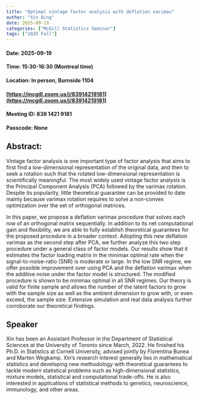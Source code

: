 ```yaml
---
title: "Optimal vintage factor analysis with deflation varimax"
author: "Xin Bing"
date: 2025-09-19
categories: ["McGill Statistics Seminar"]
tags: ["2025 Fall"]
---
```


#### Date: 2025-09-19
#### Time: 15:30-16:30 (Montreal time)
#### Location: In person, Burnside 1104
#### [https://mcgill.zoom.us/j/83914219181](https://mcgill.zoom.us/j/83914219181)
#### Meeting ID: 839 1421 9181
#### Passcode: None



## Abstract:

Vintage factor analysis is one important type of factor analysis that aims to first find a low-dimensional representation of the original data, and then to seek a rotation such that the rotated low-dimensional representation is scientifically meaningful. The most widely used vintage factor analysis is the Principal Component Analysis (PCA) followed by the varimax rotation. Despite its popularity, little theoretical guarantee can be provided to date mainly because varimax rotation requires to solve a non-convex optimization over the set of orthogonal matrices.

In this paper, we propose a deflation varimax procedure that solves each row of an orthogonal matrix sequentially. In addition to its net computational gain and flexibility, we are able to fully establish theoretical guarantees for the proposed procedure in a broader context. Adopting this new deflation varimax as the second step after PCA, we further analyze this two step procedure under a general class of factor models. Our results show that it estimates the factor loading matrix in the minimax optimal rate when the signal-to-noise-ratio (SNR) is moderate or large. In the low SNR regime, we offer possible improvement over using PCA and the deflation varimax when the additive noise under the factor model is structured. The modified procedure is shown to be minimax optimal in all SNR regimes. Our theory is valid for finite sample and allows the number of the latent factors to grow with the sample size as well as the ambient dimension to grow with, or even exceed, the sample size. Extensive simulation and real data analysis further corroborate our theoretical findings.

## Speaker

Xin has been an Assistant Professor in the Department of Statistical Sciences at the University of Toronto since March, 2022. He finished his Ph.D. in Statistics at Cornell University, advised jointly by Florentina Bunea and Marten Wegkamp. Xin’s research interest generally lies in mathematical statistics and developing new methodology with theoretical guarantees to tackle modern statistical problems such as high-dimensional statistics, mixture models, statistical and computational trade-offs. He is also interested in applications of statistical methods to genetics, neuroscience, immunology, and other areas.